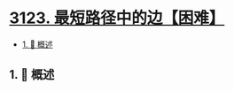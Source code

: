 # [3123. 最短路径中的边【困难】](https://github.com/Tdahuyou/TNotes.leetcode/tree/main/notes/3123.%20%E6%9C%80%E7%9F%AD%E8%B7%AF%E5%BE%84%E4%B8%AD%E7%9A%84%E8%BE%B9%E3%80%90%E5%9B%B0%E9%9A%BE%E3%80%91)

<!-- region:toc -->

- [1. 📝 概述](#1--概述)

<!-- endregion:toc -->

## 1. 📝 概述
